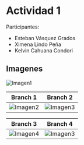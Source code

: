 # Actividad 1

Participantes:
  - Esteban Vásquez Grados
  - Ximena Lindo Peña
  - Kelvin Cahuana Condori

## Imagenes

![Imagen1](https://media.discordapp.net/attachments/1013288517461344348/1141904455630069821/image.png?width=1372&height=663)

| Branch 1 | Branch 2 |
|:--------:|:--------:|
| ![Imagen2](https://media.discordapp.net/attachments/1013288517461344348/1141909380359536680/image.png?width=1225&height=778) | ![Imagen3](https://media.discordapp.net/attachments/1013288517461344348/1141904581979291738/image.png?width=627&height=663) |

| Branch 3 | Branch 4 |
|:--------:|:--------:|
| ![Imagen4](https://media.discordapp.net/attachments/1013288517461344348/1141910008905343086/image.png?width=997&height=1358) |![Imagen3](https://media.discordapp.net/attachments/1013288517461344348/1141909450706387055/image.png?width=1734&height=1295)|
